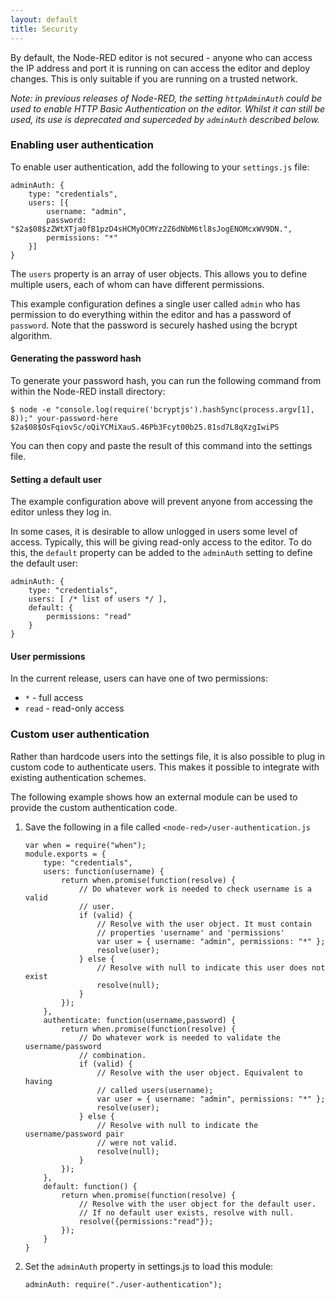 ```yaml
---
layout: default
title: Security
---
```


By default, the Node-RED editor is not secured - anyone who can access the IP address
and port it is running on can access the editor and deploy changes. This is only
suitable if you are running on a trusted network.

*Note: in previous releases of Node-RED, the setting `httpAdminAuth` could be
used to enable HTTP Basic Authentication on the editor. Whilst it can still be
used, its use is deprecated and superceded by `adminAuth` described below.*

### Enabling user authentication

To enable user authentication, add the following to your `settings.js` file:

    adminAuth: {
        type: "credentials",
        users: [{
            username: "admin",
            password: "$2a$08$zZWtXTja0fB1pzD4sHCMyOCMYz2Z6dNbM6tl8sJogENOMcxWV9DN.",
            permissions: "*"
        }]
    }

The `users` property is an array of user objects. This allows you to define
multiple users, each of whom can have different permissions.
    
This example configuration defines a single user called `admin` who has permission
to do everything within the editor and has a password of `password`. Note that
the password is securely hashed using the bcrypt algorithm.

#### Generating the password hash

To generate your password hash, you can run the following command from within the
Node-RED install directory:

    $ node -e "console.log(require('bcryptjs').hashSync(process.argv[1], 8));" your-password-here
    $2a$08$OsFqiovSc/oQiYCMiXauS.46Pb3Fcyt00b25.81sd7L8qXzgIwiPS

You can then copy and paste the result of this command into the settings file.

#### Setting a default user

The example configuration above will prevent anyone from accessing the editor
unless they log in.

In some cases, it is desirable to allow unlogged in users some level of access.
Typically, this will be giving read-only access to the editor. To do this,
the `default` property can be added to the `adminAuth` setting to define
the default user:

    adminAuth: {
        type: "credentials",
        users: [ /* list of users */ ],
        default: {
            permissions: "read"
        }
    }

#### User permissions

In the current release, users can have one of two permissions:

 - `*` - full access
 - `read` - read-only access

### Custom user authentication

Rather than hardcode users into the settings file, it is also possible to plug in
custom code to authenticate users. This makes it possible to integrate with
existing authentication schemes.

The following example shows how an external module can be used to provide the
custom authentication code.

1. Save the following in a file called `<node-red>/user-authentication.js`

       var when = require("when");
       module.exports = {
           type: "credentials",
           users: function(username) {
               return when.promise(function(resolve) {
                   // Do whatever work is needed to check username is a valid
                   // user.
                   if (valid) {
                       // Resolve with the user object. It must contain
                       // properties 'username' and 'permissions'
                       var user = { username: "admin", permissions: "*" };
                       resolve(user);
                   } else {
                       // Resolve with null to indicate this user does not exist
                       resolve(null);
                   }
               });
           },
           authenticate: function(username,password) {
               return when.promise(function(resolve) {
                   // Do whatever work is needed to validate the username/password
                   // combination.
                   if (valid) {
                       // Resolve with the user object. Equivalent to having
                       // called users(username);
                       var user = { username: "admin", permissions: "*" };
                       resolve(user);
                   } else {
                       // Resolve with null to indicate the username/password pair
                       // were not valid.
                       resolve(null);
                   }
               });
           },
           default: function() {
               return when.promise(function(resolve) {
                   // Resolve with the user object for the default user.
                   // If no default user exists, resolve with null.
                   resolve({permissions:"read"});
               });
           }
       }
    
2. Set the `adminAuth` property in settings.js to load this module:

       adminAuth: require("./user-authentication");


